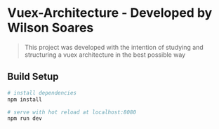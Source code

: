 # Vuex-Architecture - Developed by Wilson Soares

> This project was developed with the intention of studying and structuring a vuex architecture in the best possible way

## Build Setup

``` bash
# install dependencies
npm install

# serve with hot reload at localhost:8080
npm run dev
